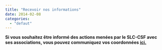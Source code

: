 ```yaml
---
title: "Recevoir nos informations"
date: 2014-02-08
categories: 
  - "defaut"
---
```


**Si vous souhaitez être informé des actions menées par le SLC-CSF avec ses associations, vous pouvez communiquez vos coordonnées [ici.](menu/recevez-nos-informations "Recevoir nos informations")**
